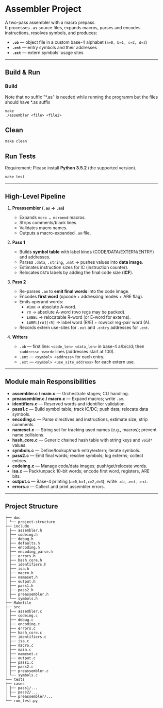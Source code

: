 # Assembler Project

A two-pass assembler with a macro prepass.  
It processes `.as` source files, expands macros, parses and encodes instructions, resolves symbols, and produces:

- **`.ob`** — object file in a custom base-4 alphabet (`a=0, b=1, c=2, d=3`)
- **`.ent`** — entry symbols and their addresses
- **`.ext`** — extern symbols’ usage sites

---
##  Build & Run

### Build

Note that no suffix "*.as" is needed while running the programm but the files should have *.as suffix
```
make
./assembler <file> <file2>
```

## Clean
```
make clean
```

## Run Tests
Requirement: Please install **Python 3.5.2** (the supported version).
```
make test
```
---

##  High-Level Pipeline

1. **Preassembler (`.as` → `.am`)**  
   - Expands `mcro … mcroend` macros.  
   - Strips comments/blank lines.  
   - Validates macro names.  
   - Outputs a macro-expanded `.am` file.

2. **Pass 1**  
   - Builds **symbol table** with label kinds (CODE/DATA/EXTERN/ENTRY) and addresses.  
   - Parses `.data`, `.string`, `.mat` → pushes values into **data image**.  
   - Estimates instruction sizes for IC (instruction counter).  
   - Relocates `DATA` labels by adding the final code size (**ICF**).

3. **Pass 2**  
   - Re-parses `.am` to **emit final words** into the code image.  
   - Encodes **first word** (opcode + addressing modes + ARE flag).  
   - Emits operand words:  
     - `#imm` → absolute A-word.  
     - `rX` → absolute A-word (two regs may be packed).  
     - `LABEL` → relocatable R-word (or E-word for externs).  
     - `LABEL[rA][rB]` → label word (R/E) + row/col reg-pair word (A).  
   - Records extern use-sites for `.ext` and `.entry` addresses for `.ent`.

4. **Writers**  
   - `.ob` — first line: `<code_len> <data_len>` in base-4 a/b/c/d; then `<address> <word>` lines (addresses start at 100).  
   - `.ent` — `<symbol> <address>` for each entry.  
   - `.ext` — `<symbol> <use_site_address>` for each extern use.

---

##  Module main Responsibilities

- **assembler.c / main.c** — Orchestrate stages; CLI handling.  
- **preassembler.c / macro.c** — Expand macros; write `.am`.  
- **identifiers.c** — Reserved words and identifier validation.  
- **pass1.c** — Build symbol table; track IC/DC; push data; relocate data symbols.  
- **encoding.c** — Parse directives and instructions, estimate size, strip comments.  
- **nameset.c** — String set for tracking used names (e.g., macros); prevent name collisions.  
- **hash_core.c** — Generic chained hash table with string keys and `void*` values.  
- **symbols.c** — Define/lookup/mark entry/extern; iterate symbols.  
- **pass2.c** — Emit final words; resolve symbols; log externs; collect entries.  
- **codeimg.c** — Manage code/data images; push/get/relocate words.  
- **isa.c** — Pack/unpack 10-bit words; encode first word, registers, ARE bits.  
- **output.c** — Base-4 printing (`a=0,b=1,c=2,d=3`), write `.ob`, `.ent`, `.ext`.  
- **errors.c** — Collect and print assembler errors.  
---


##  Project Structure
```
├── doc
│ └── project-structure
├── include
│ ├── assembler.h
│ ├── codeimg.h
│ ├── debug.h
│ ├── defaults.h
│ ├── encoding.h
│ ├── encoding_parse.h
│ ├── errors.h
│ ├── hash_core.h
│ ├── identifiers.h
│ ├── isa.h
│ ├── macro.h
│ ├── nameset.h
│ ├── output.h
│ ├── pass1.h
│ ├── pass2.h
│ ├── preassembler.h
│ └── symbols.h
├── Makefile
├── src
│ ├── assembler.c
│ ├── codeimg.c
│ ├── debug.c
│ ├── encoding.c
│ ├── errors.c
│ ├── hash_core.c
│ ├── identifiers.c
│ ├── isa.c
│ ├── macro.c
│ ├── main.c
│ ├── nameset.c
│ ├── output.c
│ ├── pass1.c
│ ├── pass2.c
│ ├── preassembler.c
│ └── symbols.c
└── tests
├── cases
│ ├── pass1/...
│ ├── pass2/...
│ └── preassembler/...
└── run_test.py

```
